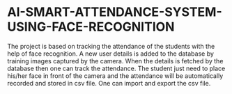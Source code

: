 # AI-SMART-ATTENDANCE-SYSTEM-USING-FACE-RECOGNITION

The project is based on tracking the attendance of the students with the help of face recognition. 
A new user details is added to the database by training images captured by the camera.
When the details is fetched by the database then one can track the attendance.
The student just need to place his/her face in front of the camera and the attendance will be automatically recorded and stored in  csv file.
One can import and export the csv file.
